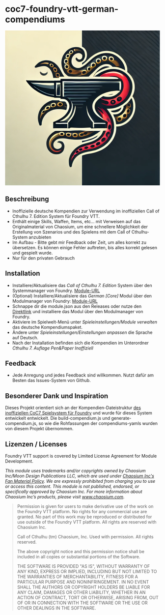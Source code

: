 # coc7-foundry-vtt-german-compendiums

![coc7-foundry-vtt-german-compendiums](/img/tentacleanvil.webp)

## Beschreibung

* Inoffizielle deutsche Kompendien zur Verwendung im inoffiziellen Call of Cthulhu 7. Edition System für Foundry VTT.
* Enthält einige Skills, Waffen, Items, etc... mit Verweisen auf das Originalmaterial von Chaosium, um eine schnellere Möglichkeit der Erstellung von Szenarios und des Spielens mit dem Call of Cthulhu-System anzubieten
* Im Aufbau - Bitte gebt mir Feedback oder Zeit, um alles korrekt zu übersetzen. Es können einige Fehler auftreten, bis alles korrekt gelesen und gespielt wurde.
* Nur für den privaten Gebrauch

## Installation

* Installiere/Aktualisiere das _Call of Cthulhu 7. Edition_ System über den Systemmanager von Foundry.
  [Module-URL](https://foundryvtt.com/packages/CoC7/)
* (Optional) Installiere/Aktualisiere das _German [Core]_ Modul über den Modulmanager von Foundry:
  [Module-URL](https://foundryvtt.com/packages/lang-de/)
* Schnappe dir die module.json aus den Releases oder nutze den [Direktlink](https://github.com/Do660/coc7-foundry-vtt-german-compendiums/releases/latest/download/module.json) und installiere das Modul über den Modulmanager von Foundry.
* Aktiviere im Spielwelt-Menü unter _Spieleinstellungen/Module verwalten_ das deutsche Kompendiumspaket.
* Ändere unter _Spieleinstellungen/Einstellungen anpassen_ die Sprache auf Deutsch.
* Nach der Installation befinden sich die Kompendien im Unterordner _Cthulhu 7. Auflage Pen&Paper Inoffiziell_
 
## Feedback

* Jede Anregung und jedes Feedback sind willkommen. Nutzt dafür am Besten das Issues-System von Github.

## Besonderer Dank und Inspiration

Dieses Projekt orientiert sich an der Kompendien-Dateistruktur [des inoffiziellen CoC7 Spielsystem für Foundry](https://github.com/Miskatonic-Investigative-Society/CoC7-FoundryVTT) und wurde für dieses System entwickelt entwickelt.
Die build-compendium.js und generate-compendium.js, so wie die Rohfassungen der compendiums-yamls wurden von diesem Projekt übernommen.

## Lizenzen / Licenses

Foundry VTT support is covered by Limited License Agreement for Module Development.

_This module uses trademarks and/or copyrights owned by Chaosium Inc/Moon Design Publications LLC, which are used under [Chaosium Inc's Fan Material Policy](https://www.chaosium.com/fan-material-policy/). We are expressly prohibited from charging you to use or access this content. This module is not published, endorsed, or specifically approved by Chaosium Inc. For more information about Chaosium Inc’s products, please visit www.chaosium.com._

> Permission is given for users to make derivative use of the work on the Foundry VTT platform. No rights for any commercial use are granted. No part of this work may be reproduced or distributed for use outside of the Foundry VTT platform. All rights are reserved with Chaosium Inc.
>
> Call of Cthulhu (tm) Chaosium, Inc. Used with permission. All rights reserved.
>
> The above copyright notice and this permission notice shall be included in all copies or substantial portions of the Software.
>
> THE SOFTWARE IS PROVIDED "AS IS", WITHOUT WARRANTY OF ANY KIND, EXPRESS OR IMPLIED, INCLUDING BUT NOT LIMITED TO THE WARRANTIES OF MERCHANTABILITY, FITNESS FOR A PARTICULAR PURPOSE AND NONINFRINGEMENT. IN NO EVENT SHALL THE AUTHORS OR COPYRIGHT HOLDERS BE LIABLE FOR ANY CLAIM, DAMAGES OR OTHER LIABILITY, WHETHER IN AN ACTION OF CONTRACT, TORT OR OTHERWISE, ARISING FROM, OUT OF OR IN CONNECTION WITH THE SOFTWARE OR THE USE OR OTHER DEALINGS IN THE SOFTWARE.
